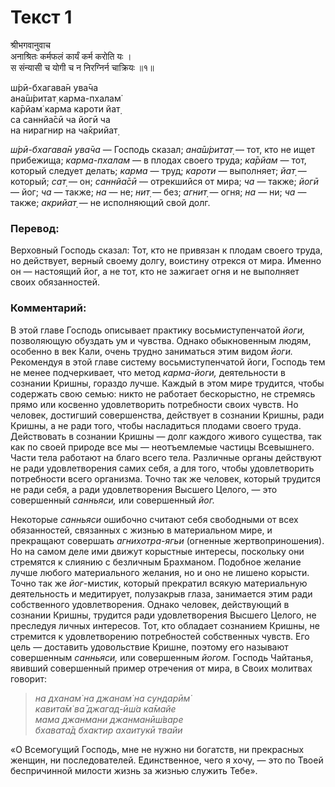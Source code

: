 # Текст 1

श्रीभगवानुवाच  
अनाश्रितः कर्मफलं कार्यं कर्म करोति यः ।  
स संन्यासी च योगी च न निरग्निर्न चाक्रियः ॥१॥

ш́рӣ-бхагава̄н ува̄ча  
ана̄ш́ритат̣ карма-пхалам̇  
ка̄рйам̇ карма кароти йат̣  
са саннйа̄сӣ ча йогӣ ча  
на нирагнир на ча̄крийат̣

_ш́рӣ-бхагава̄н ува̄ча_ — Господь сказал; _ана̄ш́ритат̣_ — тот, кто не ищет прибежища; _карма-пхалам_ — в плодах своего труда; _ка̄рйам_ — тот, который следует делать; _карма_ — труд; _кароти_ — выполняет; _йат̣_ — который; _сат̣_ — он; _саннйа̄сӣ_ — отрекшийся от мира; _ча_ — также; _йогӣ_ — йог; _ча_ — также; _на_ — не; _нит̣_ — без; _агнит̣_ — огня; _на_ — ни; _ча_ — также; _акрийат̣_ — не исполняющий свой долг.

### Перевод:

Верховный Господь сказал: Тот, кто не привязан к плодам своего труда, но действует, верный своему долгу, воистину отрекся от мира. Именно он — настоящий йог, а не тот, кто не зажигает огня и не выполняет своих обязанностей.

### Комментарий:

В этой главе Господь описывает практику восьмиступенчатой _йоги,_ позволяющую обуздать ум и чувства. Однако обыкновенным людям, особенно в век Кали, очень трудно заниматься этим видом _йоги._ Рекомендуя в этой главе систему восьмиступенчатой йоги, Господь тем не менее подчеркивает, что метод _карма-йоги,_ деятельности в сознании Кришны, гораздо лучше. Каждый в этом мире трудится, чтобы содержать свою семью: никто не работает бескорыстно, не стремясь прямо или косвенно удовлетворить потребности своих чувств. Но человек, достигший совершенства, действует в сознании Кришны, ради Кришны, а не ради того, чтобы насладиться плодами своего труда. Действовать в сознании Кришны — долг каждого живого существа, так как по своей природе все мы — неотъемлемые частицы Всевышнего. Части тела работают на благо всего тела. Различные органы действуют не ради удовлетворения самих себя, а для того, чтобы удовлетворить потребности всего организма. Точно так же человек, который трудится не ради себя, а ради удовлетворения Высшего Целого, — это совершенный _санньяси,_ или совершенный _йог._

Некоторые _санньяси_ ошибочно считают себя свободными от всех обязанностей, связанных с жизнью в материальном мире, и прекращают совершать _агнихотра-ягьи_ (огненные жертвоприношения). Но на самом деле ими движут корыстные интересы, поскольку они стремятся к слиянию с безличным Брахманом. Подобное желание лучше любого материального желания, но и оно не лишено корысти. Точно так же _йог_-мистик, который прекратил всякую материальную деятельность и медитирует, полузакрыв глаза, занимается этим ради собственного удовлетворения. Однако человек, действующий в сознании Кришны, трудится ради удовлетворения Высшего Целого, не преследуя личных интересов. Тот, кто обладает сознанием Кришны, не стремится к удовлетворению потребностей собственных чувств. Его цель — доставить удовольствие Кришне, поэтому его называют совершенным _санньяси,_ или совершенным _йогом._ Господь Чайтанья, явивший совершенный пример отречения от мира, в Своих молитвах говорит:

> _на дханам̇ на джанам̇ на сундарӣм̇  
> кавита̄м̇ ва̄ джагад-ӣш́а ка̄майе  
> мама джанмани джанманӣш́варе  
> бхавата̄д бхактир ахаитукӣ твайи_

«О Всемогущий Господь, мне не нужно ни богатств, ни прекрасных женщин, ни последователей. Единственное, чего я хочу, — это по Твоей беспричинной милости жизнь за жизнью служить Тебе».